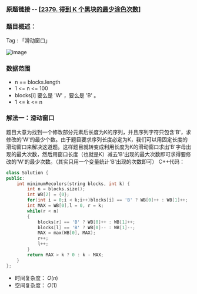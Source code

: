 ### 原题链接 -- [[2379. 得到 K 个黑块的最少涂色次数](https://leetcode.cn/problems/minimum-recolors-to-get-k-consecutive-black-blocks/)]

### 题目概述：
Tag : 「滑动窗口」

![image](https://user-images.githubusercontent.com/99656524/223942593-7471d807-e825-432a-9efb-44265ba9d734.png)

### 数据范围
* n == blocks.length
* 1 <= n <= 100
* blocks[i] 要么是 'W' ，要么是 'B' 。
* 1 <= k <= n

### 解法一：滑动窗口
题目大意为找到一个修改部分元素后长度为K的序列，并且序列字符只包含'B'，求修改的'W'的最少个数。由于题目要求序列长度必定为K，我们可以用固定长度的滑动窗口来解决这道题。这样题目就转变成利用长度为K的滑动窗口求出'B'字母出现的最大次数，然后用窗口长度（也就是K）减去'B'出现的最大次数即可求得要修改的'W'的最少次数。（其实只用一个变量统计'B'出现的次数即可）
C++代码：
```cpp
class Solution {
public:
    int minimumRecolors(string blocks, int k) {
        int n = blocks.size();
        int WB[2] = {0};
        for(int i = 0;i < k;i++)blocks[i] == 'B' ? WB[0]++ : WB[1]++;
        int MAX = WB[0],l = 0, r = k;
        while(r < n)
        {
            blocks[r] == 'B' ? WB[0]++ : WB[1]++;
            blocks[l] == 'B' ? WB[0]-- : WB[1]--;
            MAX = max(WB[0], MAX);
            r++;
            l++;
        }
        return MAX > k ? 0 : k - MAX;
    }
};
```
* 时间复杂度： $O(n)$
* 空间复杂度： $O(1)$
